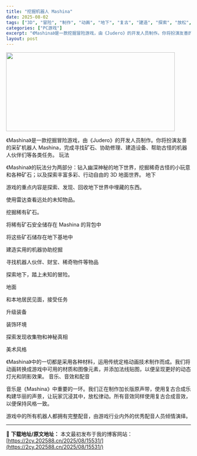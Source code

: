 ```yaml
---
title: "挖掘机器人 Mashina"
date: 2025-08-02
tags: ["3D", "冒险", "制作", "动画", "地下", "复古", "建造", "探索", "放松", "本地"]
categories: ["PC游戏"]
excerpt: "《Mashina》是一款挖掘冒险游戏，由《Judero》的开发人员制作。你将扮演友善的采矿机器人 Mashina，完成寻找矿石、协助修理、建造设备、帮助古怪的机器人伙伴们等各类任务。 玩法 《Mashina》的玩法分为两部分：钻入幽深神秘的地下世界，挖掘稀奇古怪的小玩意和各种矿石；以及探索丰富多彩、&hellip;"
layout: post
---
```


<img class="aligncenter size-full wp-image-15519" src="https://2cy.202588.cn/wp-content/uploads/2025/08/2025080212354056.webp" alt="" width="460" height="215" />

《Mashina》是一款挖掘冒险游戏，由《Judero》的开发人员制作。你将扮演友善的采矿机器人 Mashina，完成寻找矿石、协助修理、建造设备、帮助古怪的机器人伙伴们等各类任务。
玩法

《Mashina》的玩法分为两部分：钻入幽深神秘的地下世界，挖掘稀奇古怪的小玩意和各种矿石；以及探索丰富多彩、行动自由的 3D 地面世界。
地下

游戏的重点内容是探索、发现、回收地下世界中埋藏的东西。

使用雷达查看远处的未知物品。

挖掘稀有矿石。

将稀有矿石安全储存在 Mashina 的背包中

将这些矿石储存在地下基地中

建造实用的机器协助挖掘

寻找机器人伙伴、财宝、稀奇物件等物品

探索地下，踏上未知的冒险。

地面

和本地居民见面，接受任务

升级装备

装饰环境

探索发现收集物和神秘真相

美术风格

《Mashina》中的一切都是采用各种材料，运用传统定格动画技术制作而成。我们将动画转换成游戏中可用的材质和图像元素，并添加法线贴图，以便呈现更好的动态灯光和阴影效果。
音乐、音效和配音

音乐是《Mashina》中重要的一环。我们正在制作加长版原声带，使用复古合成乐构建华丽的声景，让玩家沉浸其中，放松律动。所有音效同样使用复古合成音效，以便保持风格一致。

游戏中的所有机器人都拥有完整配音，由游戏行业内外的优秀配音人员倾情演绎。

---
📖 **下载地址/原文地址：** 本文最初发布于我的博客网站：[https://2cy.202588.cn/2025/08/15531/](https://2cy.202588.cn/2025/08/15531/)
